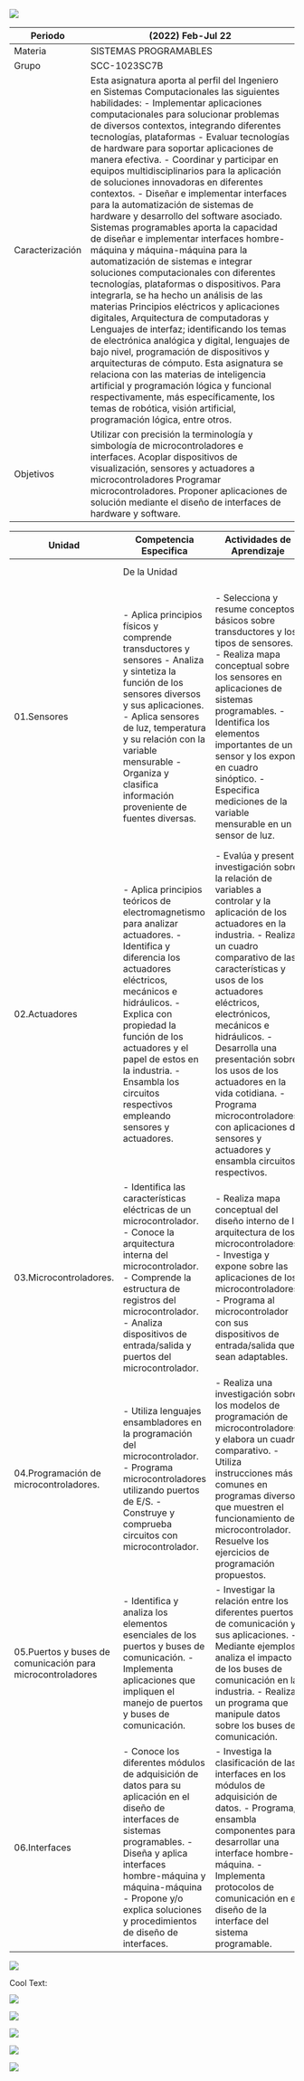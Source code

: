 ![](imagenes/sptitulo.png)

| Periodo         	| (2022) Feb-Jul 22                                                                                                                                                                                                                                                                                                                                                                                                                                                                                                                                                                                                                                                                                                                                                                                                                                                                                                                                                                                                                                                                                                                                                                                                                                                                                                                                                                 	|
|-----------------	|-----------------------------------------------------------------------------------------------------------------------------------------------------------------------------------------------------------------------------------------------------------------------------------------------------------------------------------------------------------------------------------------------------------------------------------------------------------------------------------------------------------------------------------------------------------------------------------------------------------------------------------------------------------------------------------------------------------------------------------------------------------------------------------------------------------------------------------------------------------------------------------------------------------------------------------------------------------------------------------------------------------------------------------------------------------------------------------------------------------------------------------------------------------------------------------------------------------------------------------------------------------------------------------------------------------------------------------------------------------------------------------	|
| Materia         	| SISTEMAS PROGRAMABLES                                                                                                                                                                                                                                                                                                                                                                                                                                                                                                                                                                                                                                                                                                                                                                                                                                                                                                                                                                                                                                                                                                                                                                                                                                                                                       	|
| Grupo           	|  SCC-1023SC7B                                                                                                                                                                                                                                                                                                                                                                                                                                                                                                                                                                                                                                                                                                                                                                                                                                                                                                                                                                                                                                                                                                                                                                                                                                                                                                                                                                 	|
| Caracterización 	| Esta asignatura aporta al perfil del Ingeniero en Sistemas Computacionales las siguientes habilidades: - Implementar aplicaciones computacionales para solucionar problemas de diversos contextos, integrando diferentes tecnologías, plataformas - Evaluar tecnologías de hardware para soportar aplicaciones de manera efectiva. - Coordinar y participar en equipos multidisciplinarios para la aplicación de soluciones innovadoras en diferentes contextos. - Diseñar e implementar interfaces para la automatización de sistemas de hardware y desarrollo del software asociado. Sistemas programables aporta la capacidad de diseñar e implementar interfaces hombre- máquina y máquina-máquina para la automatización de sistemas e integrar soluciones computacionales con diferentes tecnologías, plataformas o dispositivos. Para integrarla, se ha hecho un análisis de las materias Principios eléctricos y aplicaciones digitales, Arquitectura de computadoras y Lenguajes de interfaz; identificando los temas de electrónica analógica y digital, lenguajes de bajo nivel, programación de dispositivos y arquitecturas de cómputo. Esta asignatura se relaciona con las materias de inteligencia artificial y programación lógica y funcional respectivamente, más específicamente, los temas de robótica, visión artificial, programación lógica, entre otros. 	|
| Objetivos       	| Utilizar con precisión la terminología y simbología de microcontroladores e interfaces. Acoplar dispositivos de visualización, sensores y actuadores a microcontroladores Programar microcontroladores. Proponer aplicaciones de solución mediante el diseño de interfaces de hardware y software.                                                                                                                                                                                                                                                                                                                                                                                                                                                                                                                                                                                                                                                                                                                                                                                                                                                                                                                                                                                                                                                                                	|



| Unidad                                                     | Competencia Especifica                                                                                                                                                                                                                                                                                                    | Actividades de Aprendizaje                                                                                                                                                                                                                                                                                                                                                                                                                                        | Actividades de Enseñanza                                                                                                                                                                                                                                                                                    | Desarrollo de                                                                                                                                                                                                                                         | Horas  | Criterios de                                                                                                                                                                                                                                          | Fuentes                                                                                                                    | Apoyos Didacticos                                                                                                                                                                                              | Eval | Núm. | Sem. |
|------------------------------------------------------------|---------------------------------------------------------------------------------------------------------------------------------------------------------------------------------------------------------------------------------------------------------------------------------------------------------------------------|-------------------------------------------------------------------------------------------------------------------------------------------------------------------------------------------------------------------------------------------------------------------------------------------------------------------------------------------------------------------------------------------------------------------------------------------------------------------|-------------------------------------------------------------------------------------------------------------------------------------------------------------------------------------------------------------------------------------------------------------------------------------------------------------|-------------------------------------------------------------------------------------------------------------------------------------------------------------------------------------------------------------------------------------------------------|--------|-------------------------------------------------------------------------------------------------------------------------------------------------------------------------------------------------------------------------------------------------------|----------------------------------------------------------------------------------------------------------------------------|----------------------------------------------------------------------------------------------------------------------------------------------------------------------------------------------------------------|------|------|------|
|                                                            | De la Unidad                                                                                                                                                                                                                                                                                                              |                                                                                                                                                                                                                                                                                                                                                                                                                                                                   |                                                                                                                                                                                                                                                                                                             | Competencias Genéricas                                                                                                                                                                                                                                | TeoPra | Evaluación                                                                                                                                                                                                                                            |                                                                                                                            |                                                                                                                                                                                                                | Diag | Form | Suma |
| 01.Sensores                                                | - Aplica principios físicos y comprende transductores y sensores - Analiza y sintetiza la función de los sensores diversos y sus aplicaciones. - Aplica sensores de luz, temperatura y su relación con la variable mensurable - Organiza y clasifica información proveniente de fuentes diversas.                         | - Selecciona y resume conceptos básicos sobre transductores y los tipos de sensores. - Realiza mapa conceptual sobre los sensores en aplicaciones de sistemas programables. - Identifica los elementos importantes de un sensor y los expone en cuadro sinóptico. - Especifica mediciones de la variable mensurable en un sensor de luz.                                                                                                                          | Se elabora cuadro sinoptico sobre clasificacion de sensores, asi presentacion ante grupo sobre sensores y transductores opticos, temperatura, presion, proximidad (tipos, caracteristicas, modo de comunicacion, y ejemplos aplicativos), asi como practica electronica sobre sensores de temperatura y luz | Se aplica principos fisicos y comprension de sensores y tranductores, Se aplica teoria sobre sensores de opticos, temperatura, proximidad, presion, asi como practica de laboratorio de circuiteria electronica utilizando sensores temperatura y luz | 8      | Se aplica principos fisicos y comprension de sensores y tranductores, Se aplica teoria sobre sensores de opticos, temperatura, proximidad, presion, asi como practica de laboratorio de circuiteria electronica utilizando sensores temperatura y luz | Ficha bibliograficas (Sensores y actuadores), asi como material en fuentes expuestas en internet                           | Material de apoyo sobre electronica basica, y simuladores, fichas tecnicas sobre sensores opticos, temperatura, presion y proximidad asi como uso de componentes electronicos, proyeccciones, videos, ejemplos | 00   | 00   | 00   |
| 02.Actuadores                                              | - Aplica principios teóricos de electromagnetismo para analizar actuadores. - Identifica y diferencia los actuadores eléctricos, mecánicos e hidráulicos. - Explica con propiedad la función de los actuadores y el papel de estos en la industria. - Ensambla los circuitos respectivos empleando sensores y actuadores. | - Evalúa y presenta investigación sobre la relación de variables a controlar y la aplicación de los actuadores en la industria. - Realiza un cuadro comparativo de las características y usos de los actuadores eléctricos, electrónicos, mecánicos e hidráulicos. - Desarrolla una presentación sobre los usos de los actuadores en la vida cotidiana. - Programa microcontroladores con aplicaciones de sensores y actuadores y ensambla circuitos respectivos. | Se elabora mapa conceptual sobre usos de los actuadores neumatics, hidraulicos, se expone presentacion ante grupo sobre los actuadores electricos (ejemplos), asi como ensamble de circuiteria electronica con motores DC                                                                                   | Se aplica principos fisicos y comprension de actuadores hidraulicos y neumaticos, asi como se aplica teoria y practica de laboratorio de circuiteria electronica utilizando actuadores electricos, temporizadores y control de giro de motor DC       | 8      | Cada actividad de aprendizaje cuenta con una rubrica de evaluacion (Introduccion, desarrollo, conclusiones, bibliografias), utilizando el estilo IEEE y APA                                                                                           | Ficha bibliograficas (Actuadores Neumaticos, hidraulicos y electricos), asi como material en fuentes expuestas en internet | Material de apoyo sobre electronica basica, y simuladores, fichas tecnicas sobre componentes como actuadores electricos y uso de elementos electronicos, proyeccciones, videos, ejemplos                       | 00   | 00   | 00   |
| 03.Microcontroladores.                                     | - Identifica las características eléctricas de un microcontrolador. - Conoce la arquitectura interna del microcontrolador. - Comprende la estructura de registros del microcontrolador. - Analiza dispositivos de entrada/salida y puertos del microcontrolador.                                                          | - Realiza mapa conceptual del diseño interno de la arquitectura de los microcontroladores. - Investiga y expone sobre las aplicaciones de los microcontroladores. - Programa al microcontrolador con sus dispositivos de entrada/salida que sean adaptables.                                                                                                                                                                                                      | Se realiza evaluacion sobre la arquitectura de los microcontroladores, se elaborar una tabla comporativa entre familia de microcontroladores, y se introducen dos nuevos microcontroladores para practicas de laboratorio                                                                                   | Se identifican las caracteristicas, arquitectura interna, registros, entrada y salidas analogicas y digitales del microcontrolador,                                                                                                                   | 8      | Cada actividad de aprendizaje cuenta con una rubrica de evaluacion (Introduccion, desarrollo, conclusiones, bibliografias), utilizando el estilo IEEE y APA                                                                                           | Ficha bibliograficas, asi como material en fuentes expuestas en internet                                                   | Material de apoyo sobre electronica basica, y simuladores, fichas tecnicas sobre componentes como microcontroladores utilizados en la industria, proyeccciones, videos, ejemplos                               | 00   | 00   | 00   |
| 04.Programación de microcontroladores.                     | - Utiliza lenguajes ensambladores en la programación del microcontrolador. - Programa microcontroladores utilizando puertos de E/S. - Construye y comprueba circuitos con microcontrolador.                                                                                                                               | - Realiza una investigación sobre los modelos de programación de microcontroladores y elabora un cuadro comparativo. - Utiliza instrucciones más comunes en programas diversos que muestren el funcionamiento del microcontrolador. - Resuelve los ejercicios de programación propuestos.                                                                                                                                                                         | Se realiza evaluacion sobre la arquitectura de los microcontroladores, se elaborar una tabla comporativa entre familia de microcontroladores, y se introducen dos nuevos microcontroladores para practicas de laboratorio                                                                                   | Se identifican las caracteristicas, arquitectura interna, registros, entrada y salidas analogicas y digitales del microcontrolador,                                                                                                                   | 8      | Cada actividad de aprendizaje cuenta con una rubrica de evaluacion (Introduccion, desarrollo, conclusiones, bibliografias), utilizando el estilo IEEE y APA                                                                                           | Ficha bibliograficas, asi como material en fuentes expuestas en internet                                                   | Material de apoyo sobre electronica basica, y simuladores, fichas tecnicas sobre componentes como microcontroladores utilizados en la industria, proyeccciones, videos, ejemplos                               | 00   | 00   | 00   |
| 05.Puertos y buses de comunicación para microcontroladores | - Identifica y analiza los elementos esenciales de los puertos y buses de comunicación. - Implementa aplicaciones que impliquen el manejo de puertos y buses de comunicación.                                                                                                                                             | - Investigar la relación entre los diferentes puertos de comunicación y sus aplicaciones. - Mediante ejemplos, analiza el impacto de los buses de comunicación en la industria. - Realiza un programa que manipule datos sobre los buses de comunicación.                                                                                                                                                                                                         | Se ensambla y programan circuitos electronicos utilizando sensores de temperatura, encendido y apagado de un motor DC por medio de un relevador y el protocolo Wifi                                                                                                                                         | Se identifica y analiza elementos tales como puertos y buses de comunicaciï¿½n, y aplicaciones sobre manejo de ellos                                                                                                                                  | 8      | Cada actividad de aprendizaje cuenta con una rubrica de evaluacion (Introduccion, desarrollo, conclusiones, bibliografias), utilizando el estilo IEEE y APA                                                                                           | Ficha bibliograficas, asi como material en fuentes expuestas en internet                                                   | Material de apoyo sobre electronica basica, y simuladores, fichas tecnicas sobre componentes como microcontroladores utilizados en la industria, proyeccciones, videos, ejemplos                               | 00   | 00   | 00   |
| 06.Interfaces                                              | - Conoce los diferentes módulos de adquisición de datos para su aplicación en el diseño de interfaces de sistemas programables. - Diseña y aplica interfaces hombre-máquina y máquina-máquina - Propone y/o explica soluciones y procedimientos de diseño de interfaces.                                                  | - Investiga la clasificación de las interfaces en los módulos de adquisición de datos. - Programa, ensambla componentes para desarrollar una interface hombre-máquina. - Implementa protocolos de comunicación en el diseño de la interface del sistema programable.                                                                                                                                                                                              | Se ensambla y programan interfaces visuales para adquisicion de datos, utilizando comunicaciï¿½n Bluetooth, IR, utilizando un controlador de velocidad de motor DC, y controlador de un servomotor, sensores ultrasonicos, IR                                                                               | Se conoce los distintos modulos de adquisicion de datos para el diseï¿½o de interfaces programables, asi como el diseï¿½o y aplicaciï¿½n de una interface hombre-maquina y maquina'maquina, haciendo uso de circuiteria electronica                   | 8      | Cada actividad de aprendizaje cuenta con una rubrica de evaluacion (Introduccion, desarrollo, conclusiones, bibliografias), utilizando el estilo IEEE y APA                                                                                           | Ficha bibliograficas, asi como material en fuentes expuestas en internet                                                   | Material de apoyo sobre electronica basica, y simuladores, fichas tecnicas sobre componentes como microcontroladores utilizados en la industria, proyeccciones, videos, ejemplos                               | 00   | 00   | 00   |


![](https://images.cooltext.com/5390751.png)

<a href="http://cooltext.com" target="_top"><img src="https://cooltext.com/images/ct_pixel.gif" width="80" height="15" alt="Cool Text: Logo and Graphics Generator" border="0" /></a>


![](imagenes/1.jpg)

![](imagenes/2.jpg)

![](imagenes/3.jpg)

![](imagenes/4.jpg)

![](https://www.influxdata.com/wp-content/uploads/Built-on-InfluxDB-purple-400px.png)
